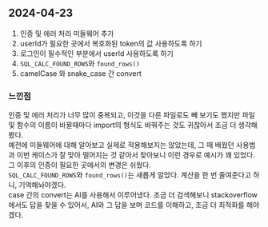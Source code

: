## 2024-04-23
1. 인증 및 에러 처리 미들웨어 추가
2. userId가 필요한 곳에서 복호화된 token의 값 사용하도록 하기
3. 로그인이 필수적인 부분에서 userId 사용하도록 하기
4. `SQL_CALC_FOUND_ROWS`와 `found_rows()`
5. camelCase 와 snake_case 간 convert

### 느낀점
인증 및 에러 처리가 너무 많이 중복되고, 이것을 다른 파일로도 빼 보기도 했지만 파일 및 함수의 이름이 바뀔때마다 import의 형식도 바꿔주는 것도 귀찮아서 조금 더 생각해봤다.  
예전에 미들웨어에 대해 알아보고 실제로 적용해보지는 않았는데, 그 때 배웠던 사용법과 이번 케이스가 잘 맞아 떨어지는 것 같아서 찾아보니 이런 경우로 예시가 꽤 있었다.  
그 이후의 인증이 필요한 곳에서의 변경은 쉬웠다.  
`SQL_CALC_FOUND_ROWS`와 `found_rows()`는 새롭게 알았다. 계산을 한 번 줄여준다고 하니, 기억해놔야겠다.  
case 간의 convert는 AI를 사용해서 이루어냈다. 조금 더 검색해보니 stackoverflow에서도 답을 찾을 수 있어서, AI와 그 답을 보며 코드를 이해하고, 조금 더 최적화를 해야겠다.  
